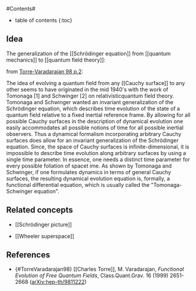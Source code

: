 
#Contents#
* table of contents
{:toc}


## Idea

The generalization of the [[Schrödinger equation]] from [[quantum mechanics]] to [[quantum field theory]]:

from [Torre-Varadarajan 98 p.2](#TorreVaradarajan98):

The idea of evolving a quantum field from any [[Cauchy surface]] to any other seems to have originated in the mid 1940's with the work of Tomonaga [1] and
Schwinger [2] on relativisticquantum field theory. Tomonaga and Schwinger wanted an invariant generalization of the Schr&#246;dinger equation, which describes time evolution of the state of a quantum field relative to a fixed inertial reference frame. By allowing for all possible Cauchy surfaces in the
description of dynamical evolution one easily accommodates all possible notions of time for all possible inertial observers. Thus a dynamical formalism incorporating arbitrary Cauchy surfaces does allow for an invariant generalization of the Schr&#246;dinger equation. Since, the space of Cauchy surfaces is infinite-dimensional, it is impossible to describe time evolution along arbitrary surfaces by using a single time parameter.  In essence, one needs a distinct time parameter for every possible foliation of spacet
ime. As shown by Tomonaga and Schwinger, if one formulates dynamics in terms of general Cauchy surfaces, the resulting dynamical evolution equation is, formally, a functional differential equation, which is usually called the "Tomonaga-Schwinger equation".

## Related concepts

* [[Schrödinger picture]]

* [[Wheeler superspace]]

## References

* {#TorreVaradarajan98} [[Charles Torre]], M. Varadarajan, _Functional Evolution of Free Quantum Fields_, Class.Quant.Grav. 16 (1999) 2651-2668 ([arXiv:hep-th/9811222](https://arxiv.org/abs/hep-th/9811222))
 